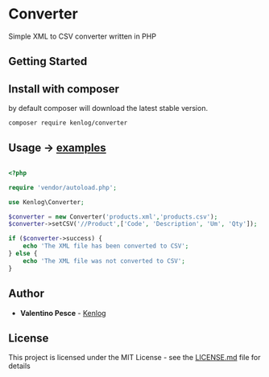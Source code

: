 # Converter
Simple XML to CSV converter written in PHP

## Getting Started

## Install with composer
by default composer will download the latest stable version.
```
composer require kenlog/converter
```

## Usage -> [examples](examples)
```php

<?php 

require 'vendor/autoload.php';

use Kenlog\Converter;

$converter = new Converter('products.xml','products.csv');
$converter->setCSV('//Product',['Code', 'Description', 'Um', 'Qty']);

if ($converter->success) {
    echo 'The XML file has been converted to CSV';
} else {
    echo 'The XML file was not converted to CSV';
}

```

## Author

* **Valentino Pesce** - [Kenlog](https://github.com/kenlog)

## License

This project is licensed under the MIT License - see the [LICENSE.md](LICENSE) file for details
